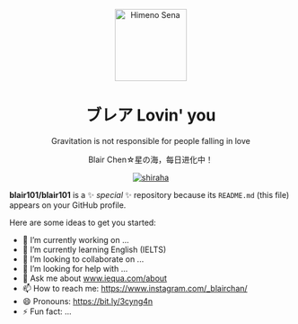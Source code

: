 <p align="center">
  <a href="https://52binge.github.io/">
    <img src="https://52binge.github.io/images/logos/logo10.png" alt="Himeno Sena" width="128" height="128">
  </a>
</p>

<h1 align="center">ブレア Lovin' you</h1>

<p align="center">
  Gravitation is not responsible for people falling in love
</p>
<p align="center">
  Blair Chen☆星の海，每日进化中！
</p>
<span align="center">

[![shiraha](https://img.shields.io/badge/N.N.M.-candidate%20master-purple?style=flat&logo=codeforces)](http://codeforces.com/profile/N.N.M.)

</span>


**blair101/blair101** is a ✨ _special_ ✨ repository because its `README.md` (this file) appears on your GitHub profile.

Here are some ideas to get you started:

- 🔭 I’m currently working on ...
- 🌱 I’m currently learning English (IELTS)
- 👯 I’m looking to collaborate on ...
- 🤔 I’m looking for help with ...
- 💬 Ask me about www.iequa.com/about
- 📫 How to reach me: https://www.instagram.com/_blairchan/
- 😄 Pronouns: https://bit.ly/3cyng4n
- ⚡ Fun fact: ...
